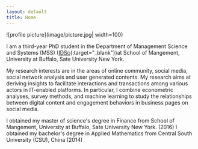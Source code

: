 ```yaml
---
layout: default
title: Home
---
```


![profile picture](image/picture.jpg| width=100) 

I am a third-year PhD student in the Department of Management Science and Systems (MSS) ([IDSc](http://mgt.buffalo.edu/degree-programs/phd-in-management/science-systems/current-students.html){:target="_blank"})at School of Mangement, University at Buffalo, Sate University New York.

My research interests are in the areas of online community, social media, social network analysis and user generated contents. My research aims at deriving insights to facilitate interactions and transactions among various actors in IT-enabled platforms. In particular, I combine econometric analyses, survey methods, and machine learning to study the relationships between digital content and engagement behaviors in business pages on social media.

I obtained my master of science's degree in Finance from School of Mangement, University at Buffalo, Sate University New York. (2016) 
I obtained my bachelor's degree in Applied Mathematics from Central South University (CSU), China (2014)
